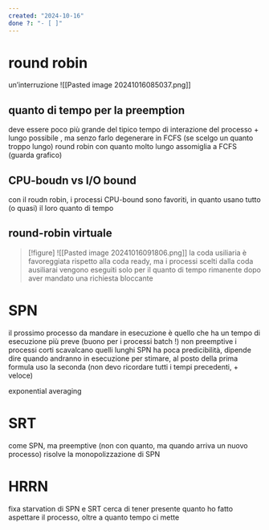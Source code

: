 ```yaml
---
created: "2024-10-16"
done ?: "- [ ]"
---
```

# round robin
un’interruzione
![[Pasted image 20241016085037.png]]
## quanto di tempo per la preemption
deve essere poco più grande del tipico tempo di interazione del processo
\+ lungo possibile , ma senzo farlo degenerare in FCFS (se scelgo un quanto troppo lungo)
round robin con quanto molto lungo assomiglia a FCFS (guarda grafico)
## CPU-boudn vs I/O bound
con il roudn robin, i processi CPU-bound sono favoriti, in quanto usano tutto (o quasi) il loro quanto di tempo
## round-robin virtuale
>[!figure] ![[Pasted image 20241016091806.png]]
la coda usiliaria è favoreggiata rispetto alla coda ready, ma i processi scelti dalla coda ausiliarai vengono eseguiti solo per il quanto di tempo rimanente dopo aver mandato una richiesta bloccante
# SPN
il prossimo processo da mandare in esecuzione è quello che ha un tempo di esecuzione più preve (buono per i processi batch !)
non preemptive
i processi corti scavalcano quelli lunghi
SPN ha poca predicibilità, dipende dire quando andranno in esecuzione
per stimare, al posto della prima formula uso la seconda (non devo ricordare tutti i tempi precedenti, + veloce)

exponential averaging
# SRT
come SPN, ma preemptive (non con quanto, ma quando arriva un nuovo processo)
risolve la monopolizzazione di SPN
# HRRN
fixa starvation di SPN e SRT
cerca di tener presente quanto ho fatto aspettare il processo, oltre a quanto tempo ci mette